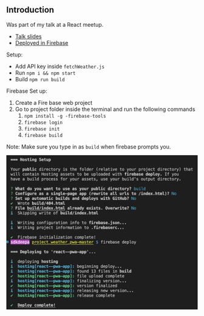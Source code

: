 
## Introduction
Was part of my talk at a React meetup. 
- [Talk slides](https://sdkdeepa-talk-reactpwa.netlify.app/#1)
- [Deployed in Firebase](https://react--pwa-app.web.app/)

Setup:
- Add API key inside `fetchWeather.js`
- Run ```npm i && npm start``` 
- Build `npm run build`
  
Firebase Set up:

1. Create a Fire base web project
2. Go to project folder inside the terminal and run the following commands
   1. `npm install -g -firebase-tools`
   2. `firebase login`
   3. `firebase init`
   4. `firebase build` 

Note: Make sure you type in as `build` when firebase prompts you.

![firebase deploy](/firebase%20deploy.png)
